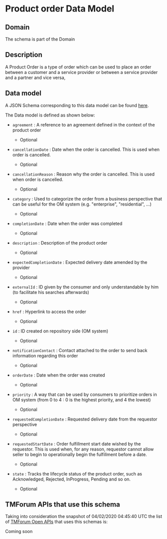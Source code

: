 # Product order Data Model

## Domain

The  schema is part of the  Domain

## Description

A Product Order is a type of order which  can  be used to place an order between a customer and a service provider or between a service provider and a partner and vice versa,

## Data model

A JSON Schema corresponding to this data model can be found
[here](https://github.com/tmforum-rand/schemas/blob/candidates/Customer/ProductOrder.schema.json).

The Data model is defined as shown below:
- `agreement` : A reference to an agreement defined in the context of the product order

  - Optional

- `cancellationDate` : Date when the order is cancelled. This is used when order is cancelled. 

  - Optional

- `cancellationReason` : Reason why the order is cancelled. This is used when order is cancelled. 

  - Optional

- `category` : Used to categorize the order from a business perspective that can be useful for the OM system (e.g. &quot;enterprise&quot;, &quot;residential&quot;, ...)

  - Optional

- `completionDate` : Date when the order was completed

  - Optional

- `description` : Description of the product order

  - Optional

- `expectedCompletionDate` : Expected delivery date amended by the provider

  - Optional

- `externalId` : ID given by the consumer and only understandable by him (to facilitate his searches afterwards)

  - Optional

- `href` : Hyperlink to access the order

  - Optional

- `id` : ID created on repository side (OM system)

  - Optional

- `notificationContact` : Contact attached to the order to send back information regarding this order

  - Optional

- `orderDate` : Date when the order was created

  - Optional

- `priority` : A way that can be used by consumers to prioritize orders in OM system (from 0 to 4 : 0 is the highest priority, and 4 the lowest)

  - Optional

- `requestedCompletionDate` : Requested delivery date from the requestor perspective

  - Optional

- `requestedStartDate` : Order fulfillment start date wished by the requestor. This is used when, for any reason, requestor cannot allow seller to begin to operationally begin the fulfillment before a date. 

  - Optional

- `state` : Tracks the lifecycle status of the product order, such as Acknowledged, Rejected, InProgress, Pending and so on.

  - Optional





## TMForum APIs that use this schema

Taking into consideration the snapshot of 04/02/2020 04:45:40 UTC the list of [TMForum Open APIs](https://www.tmforum.org/open-apis/) that uses this schemas is:

Coming soon